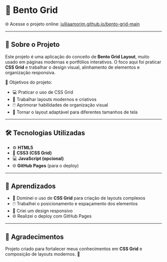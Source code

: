 

# 🍱 Bento Grid

🌐 Acesse o projeto online: [julliaamorim.github.io/bento-grid-main](https://julliaamorim.github.io/bento-grid-main/)

---

## 📖 Sobre o Projeto

Este projeto é uma aplicação do conceito de **Bento Grid Layout**, muito usado em páginas modernas e portfólios interativos.
O foco aqui foi praticar **CSS Grid** e trabalhar o design visual, alinhamento de elementos e organização responsiva.

🎯 Objetivos do projeto:

* 💻 Praticar o uso de CSS Grid
* 🎨 Trabalhar layouts modernos e criativos
* 🖱️ Aprimorar habilidades de organização visual
* 📱 Tornar o layout adaptável para diferentes tamanhos de tela

---

## 🛠 Tecnologias Utilizadas

* ⚙️ **HTML5**
* 🎨 **CSS3 (CSS Grid)**
* 💻 **JavaScript (opcional)**
* 🌐 **GitHub Pages** (para o deploy)

---

## 🧠 Aprendizados

* 🍱 Dominei o uso de **CSS Grid** para criação de layouts complexos
* 🖱️ Trabalhei o posicionamento e espaçamento dos elementos
* 📱 Criei um design responsivo
* 🌐 Realizei o deploy com GitHub Pages

---

## 🖤 Agradecimentos

Projeto criado para fortalecer meus conhecimentos em **CSS Grid** e composição de layouts modernos. 🚀

